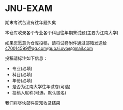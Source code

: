 # JNU-EXAM

期末考试苦没有往年题久矣

本仓库收录各个专业各个科目往年期末试题(主要为江南大学)

如果您愿意为仓库投稿，请将试卷附件通过邮箱发送给 470014599@qq.com/gubai.ovo@gmail.com

投稿请标注如下信息：
- 专业(必填)
- 科目(必填)
- 年份(必填)
- 是否为江南大学往年试卷(可选)
- 投稿人昵称(可选，默认匿名)

我们将尽快邮件告知收录结果
